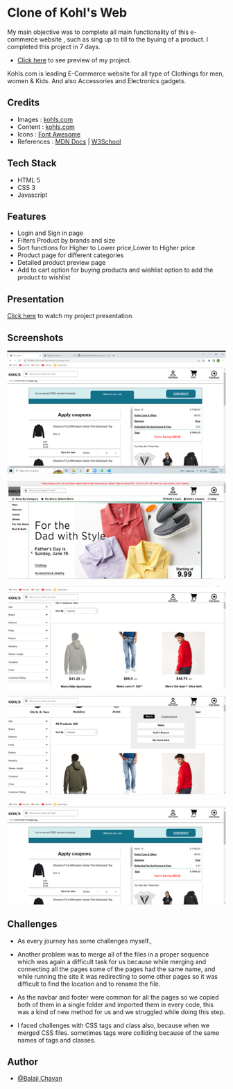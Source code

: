 # Clone of Kohl's Web


My main objective was to complete all main functionality of this e-commerce website , such as sing up to till to the byuing of a product.
 I  completed this project in 7 days.

- [Click here](https://taupe-boba-a36cbd.netlify.app/) to see preview of my project.

Kohls.com is leading E-Commerce website for all type of Clothings for men, women & Kids. And also Accessories and Electronics gadgets.

## Credits

- Images : [kohls.com](https://www.kohls.com/)
- Content : [kohls.com](https://www.kohls.com/)
- Icons : [Font Awesome](https://fontawesome.com/)
- References : [MDN Docs](https://developer.mozilla.org/en-US/) | [W3School](https://www.w3schools.com/)

## Tech Stack

- HTML 5
- CSS 3
- Javascript

## Features

- Login and Sign in page
- Filters Product by brands and size
- Sort functions for Higher to Lower price,Lower to Higher price
- Product page for different categories
- Detailed product preview page
- Add to cart option for buying products and wishlist option to add the product to wishlist

## Presentation

[Click here](https://drive.google.com/file/d/1tBxWmtdvQ-4OnDezjUOA0j7Mn2tbyjMo/view?usp=sharing) to watch my project presentation.

## Screenshots


![App Screenshot](./screenshot/Screenshot%20(401).png)

![App Screenshot](./screenshot/Screenshot%20(403).png)

![App Screenshot](./screenshot/Screenshot%20(404).png)

![App Screenshot](./screenshot/Screenshot%20(405).png)

![App Screenshot](./screenshot/Screenshot%20(406).png)

## Challenges

- As every journey has some challenges myself., 

- Another problem was to merge all of the files in a proper sequence which was again a difficult task for us because while merging and connecting all the pages some of the pages had the same name, and while running the site it was redirecting to some other pages so it was difficult to find the location and to rename the file.

- As the navbar and footer were common for all the pages so we copied both of them in a single folder and imported them in every code, this was a kind of new method for us and we struggled while doing this step.

- I faced challenges with CSS tags and class also, because when we merged CSS files. sometimes tags were colliding because of the same names of tags and classes.




## Author

- [@Balaji Chavan](https://github.com/cbalaji1997)
